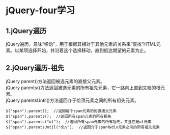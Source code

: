# jQuery-four学习
## 1.jQuery遍历
jQuery遍历，意味“移动”，用于根据其相对于其他元素的关系来“查找”HTML元素。以某项选择开始，并沿着这个选择移动，直到抵达期望的元素为止。
## 2.jQuery遍历-祖先
jQuery parent()方法返回被选元素的直接父元素。  
jQuery parents()方法返回被选元素的所有祖先元素，它一路向上直到文档的根元素。  
jQuery parentsUntil()方法返回介于给顶元素之间的所有祖先元素。
```
$("span").parent();  //返回每个span元素的的直接父元素
$("span").parents();  //返回所有span元素的所有祖先
$("span").parents("ul");  //返回所有span元素的所有祖先，并且它是ul元素
$("span").parentsUntil("div");  //返回介于span与div元素之间的所有祖先元素
```
